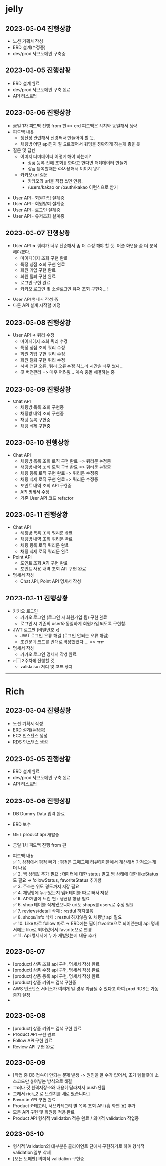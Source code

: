 # jelly
## 2023-03-04 진행상황

* 노션 기획서 작성
* ERD 설계(수정중)
* dev/prod 서브도메인 구축중

## 2023-03-05 진행상황
* ERD 설계 완료
* dev/prod 서브도메인 구축 완료
* API 리스트업

## 2023-03-06 진행상황
* 금일 1차 피드백 진행 from 핀 => erd 피드백은 리치와 동일해서 생략
* 피드백 내용
  * 생산성 관련해서 신경써서 만들어야 할 듯.
  * 채팅방 어떤 api인지 잘 모르겠어서 워딩을 정확하게 하는게 좋을 듯
* 질문 및 답변
  * 이미지 더미데이터 어떻게 해야 하는지?
    * 상품 등록 전에 조회를 한다고 한다면 더미데이터 만들기
    * 상품 등록할때는 s3사용해서 이미지 넣기
  * 카카오 url 질문
    * 카카오의 url을 직접 쓰면 안됨.
    * /users/kakao or /oauth/kakao 이런식으로 받기
- User API - 회원가입 설계중
- User API - 회원탈퇴 설계중
- User API - 로그인 설계중
- User API - 유저조회 설계중

## 2023-03-07 진행상황
* User API => 쿼리가 너무 단순해서 좀 더 수정 해야 할 듯. 어플 화면을 좀 더 분석해야겠다.
  * 마이페이지 조회 구현 완료
  * 특정 상점 조회 구현 완료
  * 회원 가입 구현 완료
  - 회원 탈퇴 구현 완료
  - 로그인 구현 완료
  - 카카오 로그인 및 소셜로그인 유저 조회 구현중...!
- User API 명세서 작성 중
- 다른 API 설계 시작할 예정

## 2023-03-08 진행상황
* User API => 쿼리 수정
  * 마이페이지 조회 쿼리 수정
  * 특정 상점 조회 쿼리 수정
  * 회원 가입 구현 쿼리 수정
  - 회원 탈퇴 구현 쿼리 수정
  * 서버 연결 오류, 쿼리 오류 수정 하느라 시간을 너무 썼다...
  * 깃 버전관리 => 매우 어려움... 계속 충돌 해결하는 중

## 2023-03-09 진행상황
* Chat API
  * 채팅방 목록 조회 구현중
  * 채팅방 내역 조회 구현중
  * 채팅 등록 구현중
  * 채팅 삭제 구현중

## 2023-03-10 진행상황
* Chat API
  * 채팅방 목록 조회 로직 구현 완료 => 쿼리문 수정중
  * 채팅방 내역 조회 로직 구현 완료 => 쿼리문 수정중
  * 채팅 등록 로직 구현 완료 => 쿼리문 수정중
  * 채팅 삭제 로직 구현 완료 => 쿼리문 수정중
  * 포인트 내역 조회 API 구현중
  * API 명세서 수정
  * 기존 User API 코드 refactor

## 2023-03-11 진행상황
* Chat API
  * 채팅방 목록 조회 쿼리문 완료
  * 채팅방 내역 조회 쿼리문 완료
  * 채팅 등록 로직 쿼리문 완료
  * 채팅 삭제 로직 쿼리문 완료
* Point API
  * 포인트 조회 API 구현 완료
  * 포인트 사용 내역 조회 API 구현 완료
* 명세서 작성
  * Chat API, Point API 명세서 작성

## 2023-03-11 진행상황
* 카카오 로그인
  * 카카오 로그인 (로그인 시 회원가입 됨) 구현 완료
  * 로그인 시 기존의 user와 동일하게 회원가입 되도록 구현함.
* JWT 로그인 (비밀번호 x)
  * JWT 로그인 오류 해결 (로그인 안되는 오류 해결)
  * 조건문의 코드를 반대로 작성했었다.... => ㅠㅠ
* 명세서 작성
  * 카카오 로그인 명세서 작성 완료
* 👉🏻 2주차에 진행할 것
  * validation 처리 및 코드 정리

---

# Rich
## 2023-03-04 진행상황

* 노션 기획서 작성
* ERD 설계(수정중)
* EC2 인스턴스 생성
* RDS 인스턴스 생성

## 2023-03-05 진행상황
* ERD 설계 완료
* dev/prod 서브도메인 구축 완료
* API 리스트업

## 2023-03-06 진행상황
* DB Dummy Data 입력 완료
* ERD 보수
* GET product api 개발중
* 금일 1차 피드백 진행 from 핀

* 피드백 내용  
  ✅ 1. 상점에서 평점 빼기 : 평점은 그때그때 리뷰테이블에서 계산해서 가져오는게 더 나음  
  ✅ 2. 찜 상태값 추가 필요 : 데이터에 대한 status 말고 찜 상태에 대한 likeStatus도 필요 → followStatus, favoriteStatus 추가함  
  ✅ 3. 주소는 위도 경도까지 저장 필요  
  ✅ 4. 채팅방에 누구있는지 멤버테이블 따로 빼서 저장  
  ✅ 5. API개발이 느린 편 : 생산성 향상 필요  
  ✅ 6. shop 테이블 삭제됐으니까 uri도 shops를 users로 수정 필요  
  ✅ 7. reviews/detail 삭제 : restful 하지않음  
  ✅ 8. shops/info 삭제 : restful 하지않음
  9. 채팅방 api 필요  
     ✅ 10. Like 따로 follow 따로 → ERD에는 찜이 favorite으로 되어있는데 api 명세서에는 like로 되어있어서 favorite으로 변경  
     ✅ 11. Api 명세서에 누가 개발했는지 내용 추가


## 2023-03-07
* [product] 상품 조회 api 구현, 명세서 작성 완료
* [product] 상품 수정 api 구현, 명세서 작성 완료
* [product] 상품 등록 api 구현, 명세서 작성 완료
* [product] 상품 키워드 검색 구현중
* AWS 인스턴스 서비스가 여러개 일 경우 과금될 수 있다고 하여 prod RDS는 가동 중지 설정
* 


## 2023-03-08
* [product] 상품 키워드 검색 구현 완료
* Product API 구현 완료
* Follow API 구현 완료
* Review API 구현 완료

## 2023-03-09
* [작업 중 DB 접속이 안되는 문제 발생 -> 원인을 알 수가 없어서, 초기 템플릿에 소스코드만 붙여넣는 방식으로 해결
* 그러나 깃 원격저장소와 내용이 달라져서 push 안됨
* 그래서 rich_2 로 브랜치를 새로 팠습니다.]
* Favorite API 구현 완료
* Product 카테고리, 서브카테고리 별 목록 조회 API (홈 화면 용) 추가
* 모든 API 구현 및 회원용 적용 완료
* Product API 형식적 validation 적용 완료 / 의미적 validation 작업중

## 2023-03-10
* 형식적 Validation의 대부분은 클라이언트 단에서 구현하기로 하여 형식적 validation 일부 삭제
* [모든 도메인] 의미적 validation 구현중
